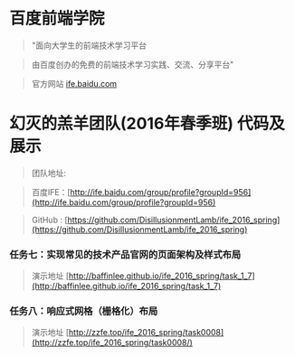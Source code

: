 # 百度前端学院

> "面向大学生的前端技术学习平台

> 由百度创办的免费的前端技术学习实践、交流、分享平台" 

> 官方网站 [ife.baidu.com](http://ife.baidu.com)

# 幻灭的羔羊团队(2016年春季班) 代码及展示
> 团队地址:

> 百度IFE：[http://ife.baidu.com/group/profile?groupId=956](http://ife.baidu.com/group/profile?groupId=956)

> GitHub : [https://github.com/DisillusionmentLamb/ife_2016_spring](https://github.com/DisillusionmentLamb/ife_2016_spring)

### 任务七：实现常见的技术产品官网的页面架构及样式布局
> 演示地址 [http://baffinlee.github.io/ife_2016_spring/task_1_7](http://baffinlee.github.io/ife_2016_spring/task_1_7)

### 任务八：响应式网格（栅格化）布局
> 演示地址 [http://zzfe.top/ife_2016_spring/task0008](http://zzfe.top/ife_2016_spring/task0008/)